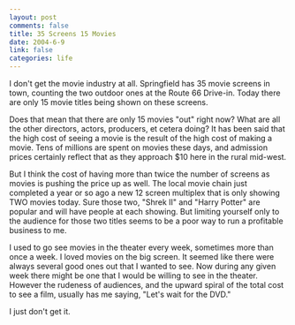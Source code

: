 ```yaml
--- 
layout: post
comments: false
title: 35 Screens 15 Movies
date: 2004-6-9
link: false
categories: life
---
```

I don't get the movie industry at all. Springfield has 35 movie screens in town, counting the two outdoor ones at the Route 66 Drive-in. Today there are only 15 movie titles being shown on these screens.

Does that mean that there are only 15 movies "out" right now? What are all the other directors, actors, producers, et cetera doing? It has been said that the high cost of seeing a movie is the result of the high cost of making a movie. Tens of millions are spent on movies these days, and admission prices certainly reflect that as they approach $10 here in the rural mid-west.

But I think the cost of having more than twice the number of screens as movies is pushing the price up as well. The local movie chain just completed a year or so ago a new 12 screen multiplex that is only showing TWO movies today. Sure those two, "Shrek II" and "Harry Potter" are popular and will have people at each showing. But limiting yourself only to the audience for those two titles seems to be a poor way to run a profitable business to me.

I used to go see movies in the theater every week, sometimes more than once a week. I loved movies on the big screen. It seemed like there were always several good ones out that I wanted to see. Now during any given week there might be one that I would be willing to see in the theater. However the rudeness of audiences, and the upward spiral of the total cost to see a film, usually has me saying, "Let's wait for the DVD."

I just don't get it.
